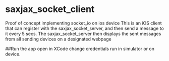# saxjax_socket_client
Proof of concept implementing socket_io on ios device
This is an iOS client that can register with the saxjax_socket_server, and then send a message to it every 5 secs.
The saxjax_socket_server then displays the sent messages from all sending devices on a designated webpage

##Run the app
open in XCode
change credentials
run in simulator or on device.
